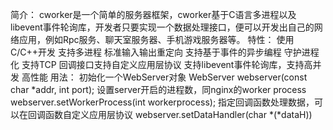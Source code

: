 简介：
    cworker是一个简单的服务器框架，cworker基于C语言多进程以及libevent事件轮询库，开发者只要实现一个数据处理接口，便可以开发出自己的网络应用，例如Rpc服务、聊天室服务器、手机游戏服务器等。
特性：
    使用C/C++开发
    支持多进程
    标准输入输出重定向
    支持基于事件的异步编程
    守护进程化
    支持TCP
    回调接口支持自定义应用层协议
    支持libevent事件轮询库，支持高并发
    高性能
用法：
    初始化一个WebServer对象
    WebServer webserver(const char *addr, int port); 
    设置server开启的进程数，同nginx的worker process
    webserver.setWorkerProcess(int workerprocess);
    指定回调函数处理数据，可以在回调函数自定义应用层协议
    webserver.setDataHandler(char *(*dataH))
